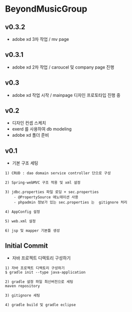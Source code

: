 # BeyondMusicGroup

## v0.3.2

- adobe xd 3차 작업 / mv page

## v0.3.1

- adobe xd 2차 작업 / caroucel 및 company page 진행

## v0.3

- adobe xd 작업 시작 / mainpage 디자인 프로토타입 진행 중 

## v0.2

- 디자인 컨셉 스케치
- exerd 를 사용하여 db modeling
- adobe xd 폴더 준비

## v0.1

- 기본 구조 세팅

```
1) CRUD : dao domain service controller 단으로 구성

2) Spring-webMVC 구조 적용 및 xml 설정

3) jdbc.properties 파일 로딩 + sec.properties
    - @PropertySource 애노테이션 사용
    - phpadmin 정보가 있는 sec.properties 는  gitignore 처리

4) AppConfig 설정

5) web.xml 설정

6) jsp 및 mapper 기본틀 생성

``` 


## Initial Commit

- 자바 프로젝트 디렉토리 구성하기

```
1) 자바 프로젝트 디렉토리 구성하기
$ gradle init --type java-application

2) gradle 설정 파일 최신버전으로 세팅
maven repository

3) gitignore 세팅

4) gradle build 및 gradle eclipse

```